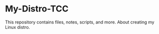 # My-Distro-TCC
This repository contains files, notes, scripts, and more. About creating my Linux distro.
